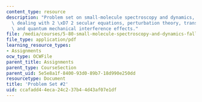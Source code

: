 ```yaml
---
content_type: resource
description: "Problem set on small-molecule spectroscopy and dynamics, non-text material\
  \ dealing with 2 \xD7 2 secular equations, perturbation theory, transition probabilities,\
  \ and quantum mechanical interference effects."
file: /media/courses/5-80-small-molecule-spectroscopy-and-dynamics-fall-2008/ccafadd44eca24c237b44d43af07e1df_02psetsp94.pdf
file_type: application/pdf
learning_resource_types:
- Assignments
ocw_type: OCWFile
parent_title: Assignments
parent_type: CourseSection
parent_uid: 5e5e8a1f-8400-93d0-89b7-18d990e250dd
resourcetype: Document
title: 'Problem Set #2'
uid: ccafadd4-4eca-24c2-37b4-4d43af07e1df
---
```

